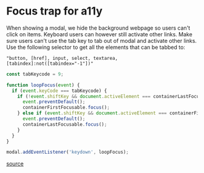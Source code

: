 # Focus trap for a11y

When showing a modal, we hide the background webpage so users can't click on items. Keyboard users can however still activate other links.
Make sure users can't use the tab key to tab out of modal and activate other links.
Use the following selector to get all the elements that can be tabbed to:

    "button, [href], input, select, textarea, [tabindex]:not([tabindex="-1"])"

```javascript
const tabKeycode = 9;

function loopFocus(event) {
  if (event.keyCode === tabKeycode) {
    if (!event.shiftKey && document.activeElement === containerLastFocusable) {
      event.preventDefault();
      containerFirstFocusable.focus();
    } else if (event.shiftKey && document.activeElement === containerFirstFocusable) {
      event.preventDefault();
      containerLastFocusable.focus();
    }
  }
}

modal.addEventListener('keydown', loopFocus);
```

[source](https://github.com/tidave85/a11y-focus-trap/blob/master/index.js)
